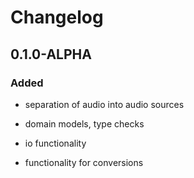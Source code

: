 # Changelog

## 0.1.0-ALPHA
### Added
- separation of audio into audio sources

- domain models, type checks

- io functionality

- functionality for conversions
